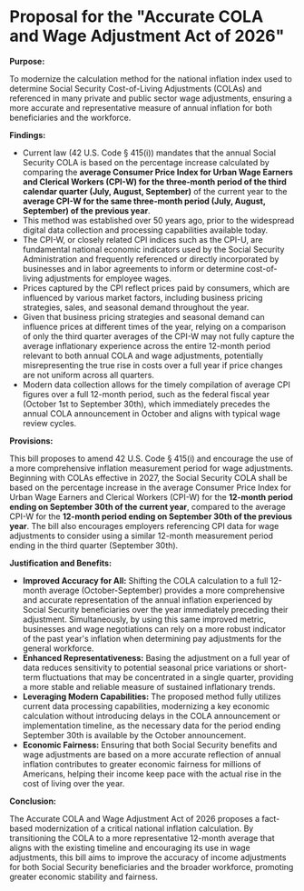 # Proposal for the "Accurate COLA and Wage Adjustment Act of 2026"

**Purpose:**

To modernize the calculation method for the national inflation index used to determine Social Security Cost-of-Living Adjustments (COLAs) and referenced in many private and public sector wage adjustments, ensuring a more accurate and representative measure of annual inflation for both beneficiaries and the workforce.

**Findings:**

* Current law (42 U.S. Code § 415(i)) mandates that the annual Social Security COLA is based on the percentage increase calculated by comparing the **average Consumer Price Index for Urban Wage Earners and Clerical Workers (CPI-W) for the three-month period of the third calendar quarter (July, August, September)** of the current year to the **average CPI-W for the same three-month period (July, August, September) of the previous year**.
* This method was established over 50 years ago, prior to the widespread digital data collection and processing capabilities available today.
* The CPI-W, or closely related CPI indices such as the CPI-U, are fundamental national economic indicators used by the Social Security Administration and frequently referenced or directly incorporated by businesses and in labor agreements to inform or determine cost-of-living adjustments for employee wages.
* Prices captured by the CPI reflect prices paid by consumers, which are influenced by various market factors, including business pricing strategies, sales, and seasonal demand throughout the year.
* Given that business pricing strategies and seasonal demand can influence prices at different times of the year, relying on a comparison of only the third quarter averages of the CPI-W may not fully capture the average inflationary experience across the entire 12-month period relevant to both annual COLA and wage adjustments, potentially misrepresenting the true rise in costs over a full year if price changes are not uniform across all quarters.
* Modern data collection allows for the timely compilation of average CPI figures over a full 12-month period, such as the federal fiscal year (October 1st to September 30th), which immediately precedes the annual COLA announcement in October and aligns with typical wage review cycles.

**Provisions:**

This bill proposes to amend 42 U.S. Code § 415(i) and encourage the use of a more comprehensive inflation measurement period for wage adjustments. Beginning with COLAs effective in 2027, the Social Security COLA shall be based on the percentage increase in the average Consumer Price Index for Urban Wage Earners and Clerical Workers (CPI-W) for the **12-month period ending on September 30th of the current year**, compared to the average CPI-W for the **12-month period ending on September 30th of the previous year**. The bill also encourages employers referencing CPI data for wage adjustments to consider using a similar 12-month measurement period ending in the third quarter (September 30th).

**Justification and Benefits:**

* **Improved Accuracy for All:** Shifting the COLA calculation to a full 12-month average (October-September) provides a more comprehensive and accurate representation of the annual inflation experienced by Social Security beneficiaries over the year immediately preceding their adjustment. Simultaneously, by using this same improved metric, businesses and wage negotiations can rely on a more robust indicator of the past year's inflation when determining pay adjustments for the general workforce.
* **Enhanced Representativeness:** Basing the adjustment on a full year of data reduces sensitivity to potential seasonal price variations or short-term fluctuations that may be concentrated in a single quarter, providing a more stable and reliable measure of sustained inflationary trends.
* **Leveraging Modern Capabilities:** The proposed method fully utilizes current data processing capabilities, modernizing a key economic calculation without introducing delays in the COLA announcement or implementation timeline, as the necessary data for the period ending September 30th is available by the October announcement.
* **Economic Fairness:** Ensuring that both Social Security benefits and wage adjustments are based on a more accurate reflection of annual inflation contributes to greater economic fairness for millions of Americans, helping their income keep pace with the actual rise in the cost of living over the year.

**Conclusion:**

The Accurate COLA and Wage Adjustment Act of 2026 proposes a fact-based modernization of a critical national inflation calculation. By transitioning the COLA to a more representative 12-month average that aligns with the existing timeline and encouraging its use in wage adjustments, this bill aims to improve the accuracy of income adjustments for both Social Security beneficiaries and the broader workforce, promoting greater economic stability and fairness.
